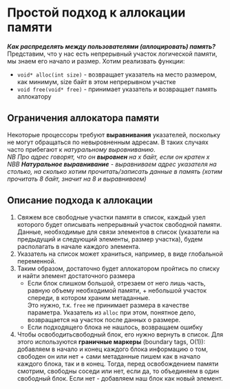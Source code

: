 # Простой подход к аллокации памяти  
***Как распределять между пользователями (аллоцировать) память?***  
Представим, что у нас есть непрерывный участок логической памяти, мы знаем его начало и размер. Хотим реализвать функции:  
+ `void* alloc(int size)` - возвращает указатель на место размером, как минимум, size байт в этом непрерывном участке
+ `void free(void* free)` - принимает указатель и возвращает память аллокатору  
## Ограничения аллокатора памяти  
Некоторые процессоры требуют **выравнивания** указателей, поскольку не могут обращаться по невыровненным адресам. В таких случаях часто прибегают к 
*натуральному выровниванию*.  
*NB Про адрес говорят, что он **выровнен** на x байт, если он кратен x*  
*NBB **Натуральное выравнивание** - выравниваем адрес указателя на столько, на сколько хотим прочитать/записать данные в память (хотим прочитать 8 байт, значит на 8 и
выравниваем)*  
## Описание подхода к аллокации  
1) Свяжем все свободные участки памяти в список, каждый узел которого будет описывать непрерывный участок свободной памяти. Данные, необходимые для связи элементов 
в список (указатели на предыдущий и следующий элементы, размер участка), будем располагать в начале каждого элемента.
2) Указатель на список может храниться, например, в виде глобальной переменной.
3) Таким образом, достаточно будет аллокатором пройтись по списку и найти элемент достаточного размера
   * Если блок слишком большой, отрезаем от него лишь часть, равную объему необходимой памяти, + небольшой участок спереди, в котором храним метаданные.  
Это нужно, т.к. `free` не принимает размера в качестве параметра. Указатель из `alloc` при этом, понятное дело, возвращается на участок после данных о размере.
   * Если подходящего блока не нашлось, возвращаем ошибку
4) Чтобы освободитьсвободный блок, его нужно вернуть в список. Для этого используются **граничные маркеры** (boundary tags, O(1)): добавляем в начало и конец 
каждого блока информацию о том, свободен он или нет + сами метаданные пишем как в начало каждого блока, так и в конец. Тогда, перед освобождением памяти смотрим,
свободны соседи или нет, если да, то объединяем в один свободный блок. Если нет - добавляем наш блок как новый элемент. 

